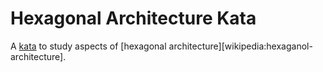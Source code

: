 # Hexagonal Architecture Kata
A [kata][wikipedia:kata] to study aspects of [hexagonal architecture][wikipedia:hexaganol-architecture].

[wikipedia:hexagonal-architecture]: https://en.wikipedia.org/wiki/Hexagonal_architecture_(software)
[wikipedia:kata]: https://en.wikipedia.org/wiki/Kata
